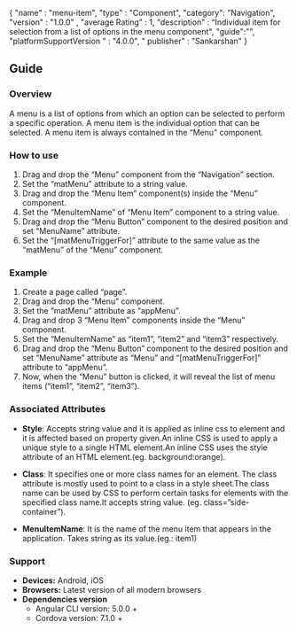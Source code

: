 {
  "name" : "menu-item",
  "type" : "Component",
  "category": "Navigation",
  "version" : "1.0.0" ,
  "average Rating" : 1,
  "description" : “Individual item for selection from a list of options in the menu component",
    "guide":"",
   "platformSupportVersion " : "4.0.0",
  " publisher" : "Sankarshan"
}


## Guide
### Overview
A menu is a list of options from which an option can be selected to perform a specific operation. A menu item is the individual option that can be selected. A menu item is always contained in the “Menu” component. 

### How to use

1. Drag and drop the “Menu” component from the “Navigation” section.
2. Set the “matMenu” attribute to a string value.
3. Drag and drop the “Menu Item” component(s) inside the “Menu” component.
4. Set the “MenuItemName” of “Menu Item” component to a string value.
5. Drag and drop the “Menu Button” component to the desired position and set “MenuName” attribute.
6. Set the “[matMenuTriggerFor]” attribute to the same value as the “matMenu” of the “Menu” component.

### Example

1. Create a page called “page”.
2. Drag and drop the “Menu” component.
3. Set the “matMenu” attribute as “appMenu”.
4. Drag and drop 3 “Menu Item” components inside the “Menu” component.
5. Set the “MenuItemName” as “item1”, “item2” and “item3” respectively.
6. Drag and drop the “Menu Button” component to the desired position and set “MenuName” attribute as “Menu” and “[matMenuTriggerFor]” attribute to “appMenu”.
7. Now, when the “Menu” button is clicked, it will reveal the list of menu items (“item1”, “item2”, “item3”).

### Associated Attributes
- **Style**: Accepts string value and it is applied as inline css to element and it is affected based on property given.An inline CSS is used to apply a unique style to a single HTML element.An inline CSS uses the style attribute of an HTML element.(eg. background:orange).

- **Class**: It specifies one or more class names for an element. The class attribute is mostly used to point to a class in a style sheet.The class name can be used by CSS to perform certain tasks for elements with the specified class name.It accepts string value. (eg. class=”side-container”).

- **MenuItemName**: It is the name of the menu item that appears in the application. Takes string as its value.(eg.: item1)

### Support
- **Devices:** Android, iOS
- **Browsers:**  Latest version of all modern browsers
- **Dependencies version** 
	- Angular CLI version: 5.0.0 + 
	- Cordova version: 7.1.0 +
